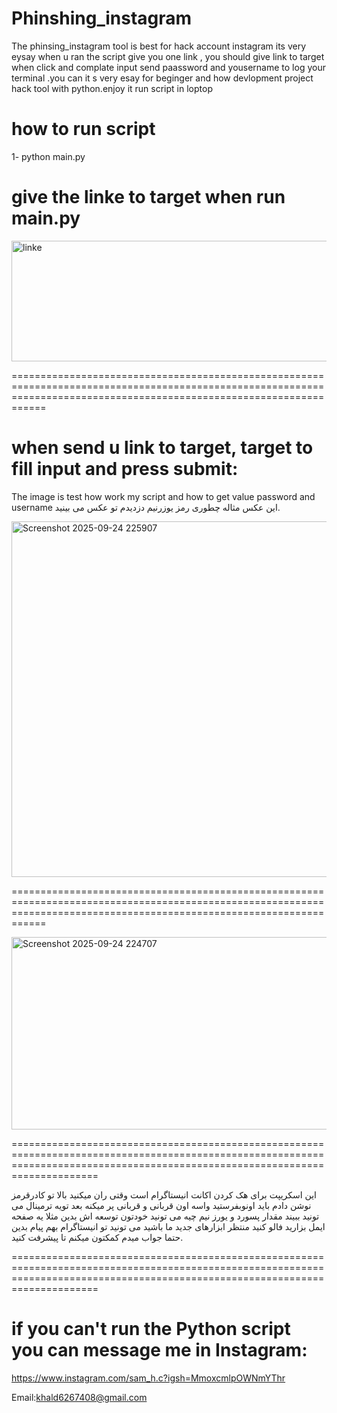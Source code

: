 # Phinshing_instagram
The phinsing_instagram tool is best for hack account instagram its very eysay when u ran the script give you one link , you should give link to target when click and complate input send paassword and yousername to log your terminal .you can it s very esay for beginger and how devlopment project hack tool with python.enjoy it 
run script in loptop 

# how to run script
 1- python main.py


# give the linke to target when run main.py
	
<img width="924" height="193" alt="linke" src="https://github.com/user-attachments/assets/b16c68c8-66e8-4671-9e91-476199ad5f9e" />


========================================================================================================================================================================

# when send u link to target, target to fill input and press submit:

The image is test how work my script and how to get value password and username 
این عکس مثاله چطوری رمز یوزرنیم دزدیدم تو عکس می بینید.

<img width="1220" height="569" alt="Screenshot 2025-09-24 225907" src="https://github.com/user-attachments/assets/588a7ca4-6de4-4ac2-803c-dd6da5f40468" />


========================================================================================================================================================================


<img width="1125" height="308" alt="Screenshot 2025-09-24 224707" src="https://github.com/user-attachments/assets/4890cef0-1262-43a7-90ca-8c332a39b53d" />

=================================================================================================================================================================================

این اسکریپت برای هک کردن اکانت انیستاگرام است وقتی ران میکنید بالا تو کادرقرمز نوشن دادم باید اونوبفرستید واسه اون قربانی و قربانی پر میکنه بعد تویه ترمینال می تونید ببیند مقدار پسورد و یورز نیم چیه می تونید خودتون توسعه اش بدین مثلا یه صفحه ایمل بزارید فالو کنید منتظر ابزارهای جدید ما باشید می تونید تو انیستاگرام بهم پیام بدین حتما جواب میدم کمکتون میکنم تا پیشرفت کنید.

=================================================================================================================================================================================

# if you can't run the Python script you can message me in Instagram:

 https://www.instagram.com/sam_h.c?igsh=MmoxcmlpOWNmYThr

 Email:khald6267408@gmail.com

